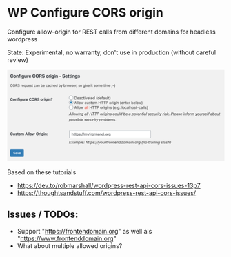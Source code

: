 # WP Configure CORS origin
Configure allow-origin for REST calls from different domains for headless wordpress

State: Experimental, no warranty, don't use in production (without careful review)

![Screenshot with configuration options](screenshot.png)

Based on these tutorials

- https://dev.to/robmarshall/wordpress-rest-api-cors-issues-13p7
- https://thoughtsandstuff.com/wordpress-rest-api-cors-issues/

## Issues / TODOs:

- Support "https://frontendomain.org" as well als "https://www.frontenddomain.org"
- What about multiple allowed origins?

